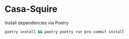 # Casa-Squire

Install dependencies via Poetry

```bash
poetry install && poetry poetry run pre-commit install
```
